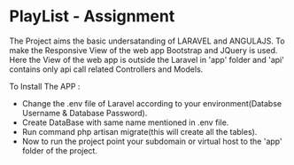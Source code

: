 # PlayList - Assignment 


The Project aims the basic undersatanding of LARAVEL and ANGULAJS. To make the Responsive View of the web app Bootstrap and JQuery is used. Here the View of the web app is outside the Laravel in 'app' folder and 'api' contains only api call related Controllers and Models.

To Install The APP : 
* Change the .env file of Laravel according to your environment(Databse Username & Database Password).
* Create DataBase with same name mentioned in .env file.
* Run command php artisan migrate(this will create all the tables).
* Now to run the project point your subdomain or virtual host to the 'app' folder of the project.
